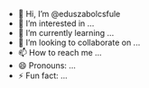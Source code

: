 - 👋 Hi, I’m @eduszabolcsfule
- 👀 I’m interested in ...
- 🌱 I’m currently learning ...
- 💞️ I’m looking to collaborate on ...
- 📫 How to reach me ...
- 😄 Pronouns: ...
- ⚡ Fun fact: ...

<!---
eduszabolcsfule/eduszabolcsfule is a ✨ special ✨ repository because its `README.md` (this file) appears on your GitHub profile.
You can click the Preview link to take a look at your changes.
--->
